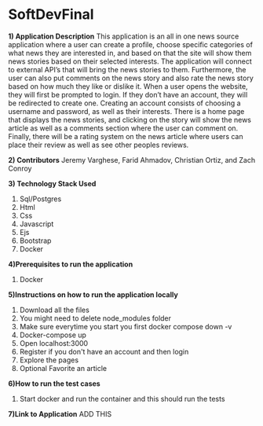 # SoftDevFinal

**1) Application Description**
This application is an all in one news source application where a user can create a profile, choose specific categories of what news they are interested in, and based on that the site will show them news stories based on their selected interests. The application will connect to external API’s that will bring the news stories to them. Furthermore, the user can also put comments on the news story and also rate the news story based on how much they like or dislike it. 
	When a user opens the website, they will first be prompted to login. If they don’t have an account, they will be redirected to create one. Creating an account consists of choosing a username and password, as well as their interests. There is a home page that displays the news stories, and clicking on the story will show the news article as well as a comments section where the user can comment on. Finally, there will be a rating system on the news article where users can place their review as well as see other peoples reviews.

**2) Contributors**
Jeremy Varghese, Farid Ahmadov, Christian Ortiz, and Zach Conroy

**3) Technology Stack Used**
1. Sql/Postgres
2. Html
3. Css 
4. Javascript 
5. Ejs 
6. Bootstrap
7. Docker

**4)Prerequisites to run the application**
1. Docker 

**5)Instructions on how to run the application locally**
1. Download all the files
2. You might need to delete node_modules folder
3. Make sure everytime you start you first docker compose down -v
4. Docker-compose up
5. Open localhost:3000
6. Register if you don't have an account and then login
7. Explore the pages
8. Optional Favorite an article

**6)How to run the test cases**
1. Start docker and run the container and this should run the tests 

**7)Link to Application**
ADD THIS


